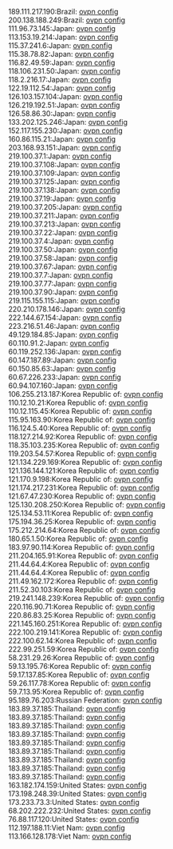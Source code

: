189.111.217.190:Brazil: [ovpn config](vpn/189_111_217_190.ovpn)  
200.138.188.249:Brazil: [ovpn config](vpn/200_138_188_249.ovpn)  
111.96.73.145:Japan: [ovpn config](vpn/111_96_73_145.ovpn)  
113.153.19.214:Japan: [ovpn config](vpn/113_153_19_214.ovpn)  
115.37.241.6:Japan: [ovpn config](vpn/115_37_241_6.ovpn)  
115.38.78.82:Japan: [ovpn config](vpn/115_38_78_82.ovpn)  
116.82.49.59:Japan: [ovpn config](vpn/116_82_49_59.ovpn)  
118.106.231.50:Japan: [ovpn config](vpn/118_106_231_50.ovpn)  
118.2.216.17:Japan: [ovpn config](vpn/118_2_216_17.ovpn)  
122.19.112.54:Japan: [ovpn config](vpn/122_19_112_54.ovpn)  
126.103.157.104:Japan: [ovpn config](vpn/126_103_157_104.ovpn)  
126.219.192.51:Japan: [ovpn config](vpn/126_219_192_51.ovpn)  
126.58.86.30:Japan: [ovpn config](vpn/126_58_86_30.ovpn)  
133.202.125.246:Japan: [ovpn config](vpn/133_202_125_246.ovpn)  
152.117.155.230:Japan: [ovpn config](vpn/152_117_155_230.ovpn)  
160.86.115.21:Japan: [ovpn config](vpn/160_86_115_21.ovpn)  
203.168.93.151:Japan: [ovpn config](vpn/203_168_93_151.ovpn)  
219.100.37.1:Japan: [ovpn config](vpn/219_100_37_1.ovpn)  
219.100.37.108:Japan: [ovpn config](vpn/219_100_37_108.ovpn)  
219.100.37.109:Japan: [ovpn config](vpn/219_100_37_109.ovpn)  
219.100.37.125:Japan: [ovpn config](vpn/219_100_37_125.ovpn)  
219.100.37.138:Japan: [ovpn config](vpn/219_100_37_138.ovpn)  
219.100.37.19:Japan: [ovpn config](vpn/219_100_37_19.ovpn)  
219.100.37.205:Japan: [ovpn config](vpn/219_100_37_205.ovpn)  
219.100.37.211:Japan: [ovpn config](vpn/219_100_37_211.ovpn)  
219.100.37.213:Japan: [ovpn config](vpn/219_100_37_213.ovpn)  
219.100.37.22:Japan: [ovpn config](vpn/219_100_37_22.ovpn)  
219.100.37.4:Japan: [ovpn config](vpn/219_100_37_4.ovpn)  
219.100.37.50:Japan: [ovpn config](vpn/219_100_37_50.ovpn)  
219.100.37.58:Japan: [ovpn config](vpn/219_100_37_58.ovpn)  
219.100.37.67:Japan: [ovpn config](vpn/219_100_37_67.ovpn)  
219.100.37.7:Japan: [ovpn config](vpn/219_100_37_7.ovpn)  
219.100.37.77:Japan: [ovpn config](vpn/219_100_37_77.ovpn)  
219.100.37.90:Japan: [ovpn config](vpn/219_100_37_90.ovpn)  
219.115.155.115:Japan: [ovpn config](vpn/219_115_155_115.ovpn)  
220.210.178.146:Japan: [ovpn config](vpn/220_210_178_146.ovpn)  
222.144.67.154:Japan: [ovpn config](vpn/222_144_67_154.ovpn)  
223.216.51.46:Japan: [ovpn config](vpn/223_216_51_46.ovpn)  
49.129.184.85:Japan: [ovpn config](vpn/49_129_184_85.ovpn)  
60.110.91.2:Japan: [ovpn config](vpn/60_110_91_2.ovpn)  
60.119.252.136:Japan: [ovpn config](vpn/60_119_252_136.ovpn)  
60.147.187.89:Japan: [ovpn config](vpn/60_147_187_89.ovpn)  
60.150.85.63:Japan: [ovpn config](vpn/60_150_85_63.ovpn)  
60.67.226.233:Japan: [ovpn config](vpn/60_67_226_233.ovpn)  
60.94.107.160:Japan: [ovpn config](vpn/60_94_107_160.ovpn)  
106.255.213.187:Korea Republic of: [ovpn config](vpn/106_255_213_187.ovpn)  
110.12.10.21:Korea Republic of: [ovpn config](vpn/110_12_10_21.ovpn)  
110.12.115.45:Korea Republic of: [ovpn config](vpn/110_12_115_45.ovpn)  
115.95.163.90:Korea Republic of: [ovpn config](vpn/115_95_163_90.ovpn)  
116.124.5.40:Korea Republic of: [ovpn config](vpn/116_124_5_40.ovpn)  
118.127.214.92:Korea Republic of: [ovpn config](vpn/118_127_214_92.ovpn)  
118.35.103.235:Korea Republic of: [ovpn config](vpn/118_35_103_235.ovpn)  
119.203.54.57:Korea Republic of: [ovpn config](vpn/119_203_54_57.ovpn)  
121.134.229.169:Korea Republic of: [ovpn config](vpn/121_134_229_169.ovpn)  
121.136.144.121:Korea Republic of: [ovpn config](vpn/121_136_144_121.ovpn)  
121.170.9.198:Korea Republic of: [ovpn config](vpn/121_170_9_198.ovpn)  
121.174.217.231:Korea Republic of: [ovpn config](vpn/121_174_217_231.ovpn)  
121.67.47.230:Korea Republic of: [ovpn config](vpn/121_67_47_230.ovpn)  
125.130.208.250:Korea Republic of: [ovpn config](vpn/125_130_208_250.ovpn)  
125.134.53.11:Korea Republic of: [ovpn config](vpn/125_134_53_11.ovpn)  
175.194.36.25:Korea Republic of: [ovpn config](vpn/175_194_36_25.ovpn)  
175.212.214.64:Korea Republic of: [ovpn config](vpn/175_212_214_64.ovpn)  
180.65.1.50:Korea Republic of: [ovpn config](vpn/180_65_1_50.ovpn)  
183.97.90.114:Korea Republic of: [ovpn config](vpn/183_97_90_114.ovpn)  
211.204.165.91:Korea Republic of: [ovpn config](vpn/211_204_165_91.ovpn)  
211.44.64.4:Korea Republic of: [ovpn config](vpn/211_44_64_4.ovpn)  
211.44.64.4:Korea Republic of: [ovpn config](vpn/211_44_64_4.ovpn)  
211.49.162.172:Korea Republic of: [ovpn config](vpn/211_49_162_172.ovpn)  
211.52.30.103:Korea Republic of: [ovpn config](vpn/211_52_30_103.ovpn)  
219.241.148.239:Korea Republic of: [ovpn config](vpn/219_241_148_239.ovpn)  
220.116.90.71:Korea Republic of: [ovpn config](vpn/220_116_90_71.ovpn)  
220.86.83.25:Korea Republic of: [ovpn config](vpn/220_86_83_25.ovpn)  
221.145.160.251:Korea Republic of: [ovpn config](vpn/221_145_160_251.ovpn)  
222.100.219.141:Korea Republic of: [ovpn config](vpn/222_100_219_141.ovpn)  
222.100.62.14:Korea Republic of: [ovpn config](vpn/222_100_62_14.ovpn)  
222.99.251.59:Korea Republic of: [ovpn config](vpn/222_99_251_59.ovpn)  
58.231.29.26:Korea Republic of: [ovpn config](vpn/58_231_29_26.ovpn)  
59.13.195.76:Korea Republic of: [ovpn config](vpn/59_13_195_76.ovpn)  
59.17.137.85:Korea Republic of: [ovpn config](vpn/59_17_137_85.ovpn)  
59.26.117.78:Korea Republic of: [ovpn config](vpn/59_26_117_78.ovpn)  
59.7.13.95:Korea Republic of: [ovpn config](vpn/59_7_13_95.ovpn)  
95.189.76.203:Russian Federation: [ovpn config](vpn/95_189_76_203.ovpn)  
183.89.37.185:Thailand: [ovpn config](vpn/183_89_37_185.ovpn)  
183.89.37.185:Thailand: [ovpn config](vpn/183_89_37_185.ovpn)  
183.89.37.185:Thailand: [ovpn config](vpn/183_89_37_185.ovpn)  
183.89.37.185:Thailand: [ovpn config](vpn/183_89_37_185.ovpn)  
183.89.37.185:Thailand: [ovpn config](vpn/183_89_37_185.ovpn)  
183.89.37.185:Thailand: [ovpn config](vpn/183_89_37_185.ovpn)  
183.89.37.185:Thailand: [ovpn config](vpn/183_89_37_185.ovpn)  
183.89.37.185:Thailand: [ovpn config](vpn/183_89_37_185.ovpn)  
183.89.37.185:Thailand: [ovpn config](vpn/183_89_37_185.ovpn)  
163.182.174.159:United States: [ovpn config](vpn/163_182_174_159.ovpn)  
173.198.248.39:United States: [ovpn config](vpn/173_198_248_39.ovpn)  
173.233.73.3:United States: [ovpn config](vpn/173_233_73_3.ovpn)  
68.202.222.232:United States: [ovpn config](vpn/68_202_222_232.ovpn)  
76.88.117.120:United States: [ovpn config](vpn/76_88_117_120.ovpn)  
112.197.188.11:Viet Nam: [ovpn config](vpn/112_197_188_11.ovpn)  
113.166.128.178:Viet Nam: [ovpn config](vpn/113_166_128_178.ovpn)  
